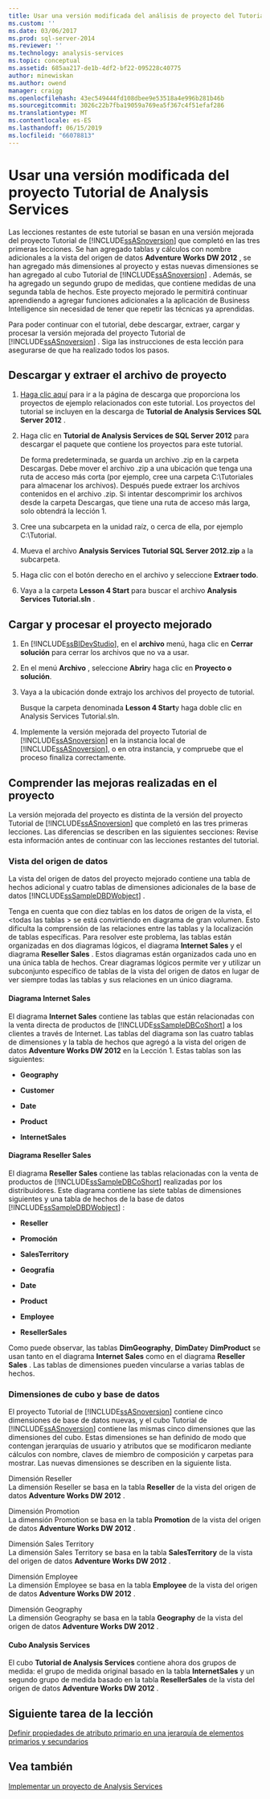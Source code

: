 ```yaml
---
title: Usar una versión modificada del análisis de proyecto del Tutorial de servicios | Microsoft Docs
ms.custom: ''
ms.date: 03/06/2017
ms.prod: sql-server-2014
ms.reviewer: ''
ms.technology: analysis-services
ms.topic: conceptual
ms.assetid: 685aa217-de1b-4df2-bf22-095228c40775
author: minewiskan
ms.author: owend
manager: craigg
ms.openlocfilehash: 43ec549444fd108dbee9e53518a4e996b281b46b
ms.sourcegitcommit: 3026c22b7fba19059a769ea5f367c4f51efaf286
ms.translationtype: MT
ms.contentlocale: es-ES
ms.lasthandoff: 06/15/2019
ms.locfileid: "66078813"
---
```

# <a name="using-a-modified-version-of-the-analysis-services-tutorial-project"></a>Usar una versión modificada del proyecto Tutorial de Analysis Services
  Las lecciones restantes de este tutorial se basan en una versión mejorada del proyecto Tutorial de [!INCLUDE[ssASnoversion](../includes/ssasnoversion-md.md)] que completó en las tres primeras lecciones. Se han agregado tablas y cálculos con nombre adicionales a la vista del origen de datos **Adventure Works DW 2012** , se han agregado más dimensiones al proyecto y estas nuevas dimensiones se han agregado al cubo Tutorial de [!INCLUDE[ssASnoversion](../includes/ssasnoversion-md.md)] . Además, se ha agregado un segundo grupo de medidas, que contiene medidas de una segunda tabla de hechos. Este proyecto mejorado le permitirá continuar aprendiendo a agregar funciones adicionales a la aplicación de Business Intelligence sin necesidad de tener que repetir las técnicas ya aprendidas.  
  
 Para poder continuar con el tutorial, debe descargar, extraer, cargar y procesar la versión mejorada del proyecto Tutorial de [!INCLUDE[ssASnoversion](../includes/ssasnoversion-md.md)] .  Siga las instrucciones de esta lección para asegurarse de que ha realizado todos los pasos.  
  
## <a name="downloading-and-extracting-the-project-file"></a>Descargar y extraer el archivo de proyecto  
  
1.  [Haga clic aquí](https://go.microsoft.com/fwlink/?LinkID=221866) para ir a la página de descarga que proporciona los proyectos de ejemplo relacionados con este tutorial. Los proyectos del tutorial se incluyen en la descarga de **Tutorial de Analysis Services SQL Server 2012** .  
  
2.  Haga clic en **Tutorial de Analysis Services de SQL Server 2012** para descargar el paquete que contiene los proyectos para este tutorial.  
  
     De forma predeterminada, se guarda un archivo .zip en la carpeta Descargas. Debe mover el archivo .zip a una ubicación que tenga una ruta de acceso más corta (por ejemplo, cree una carpeta C:\Tutoriales para almacenar los archivos).  Después puede extraer los archivos contenidos en el archivo .zip. Si intentar descomprimir los archivos desde la carpeta Descargas, que tiene una ruta de acceso más larga, solo obtendrá la lección 1.  
  
3.  Cree una subcarpeta en la unidad raíz, o cerca de ella, por ejemplo C:\Tutorial.  
  
4.  Mueva el archivo **Analysis Services Tutorial SQL Server 2012.zip** a la subcarpeta.  
  
5.  Haga clic con el botón derecho en el archivo y seleccione **Extraer todo**.  
  
6.  Vaya a la carpeta **Lesson 4 Start** para buscar el archivo **Analysis Services Tutorial.sln** .  
  
## <a name="loading-and-processing-the-enhanced-project"></a>Cargar y procesar el proyecto mejorado  
  
1.  En [!INCLUDE[ssBIDevStudio](../includes/ssbidevstudio-md.md)], en el **archivo** menú, haga clic en **Cerrar solución** para cerrar los archivos que no va a usar.  
  
2.  En el menú **Archivo** , seleccione **Abrir**y haga clic en **Proyecto o solución**.  
  
3.  Vaya a la ubicación donde extrajo los archivos del proyecto de tutorial.  
  
     Busque la carpeta denominada **Lesson 4 Start**y haga doble clic en Analysis Services Tutorial.sln.  
  
4.  Implemente la versión mejorada del proyecto Tutorial de [!INCLUDE[ssASnoversion](../includes/ssasnoversion-md.md)] en la instancia local de [!INCLUDE[ssASnoversion](../includes/ssasnoversion-md.md)], o en otra instancia, y compruebe que el proceso finaliza correctamente.  
  
## <a name="understanding-the-enhancements-to-the-project"></a>Comprender las mejoras realizadas en el proyecto  
 La versión mejorada del proyecto es distinta de la versión del proyecto Tutorial de [!INCLUDE[ssASnoversion](../includes/ssasnoversion-md.md)] que completó en las tres primeras lecciones. Las diferencias se describen en las siguientes secciones: Revise esta información antes de continuar con las lecciones restantes del tutorial.  
  
### <a name="data-source-view"></a>Vista del origen de datos  
 La vista del origen de datos del proyecto mejorado contiene una tabla de hechos adicional y cuatro tablas de dimensiones adicionales de la base de datos [!INCLUDE[ssSampleDBDWobject](../includes/sssampledbdwobject-md.md)] .  
  
 Tenga en cuenta que con diez tablas en los datos de origen de la vista, el \<todas las tablas > se está convirtiendo en diagrama de gran volumen. Esto dificulta la comprensión de las relaciones entre las tablas y la localización de tablas específicas. Para resolver este problema, las tablas están organizadas en dos diagramas lógicos, el diagrama **Internet Sales** y el diagrama **Reseller Sales** . Estos diagramas están organizados cada uno en una única tabla de hechos. Crear diagramas lógicos permite ver y utilizar un subconjunto específico de tablas de la vista del origen de datos en lugar de ver siempre todas las tablas y sus relaciones en un único diagrama.  
  
#### <a name="internet-sales-diagram"></a>Diagrama Internet Sales  
 El diagrama **Internet Sales** contiene las tablas que están relacionadas con la venta directa de productos de [!INCLUDE[ssSampleDBCoShort](../includes/sssampledbcoshort-md.md)] a los clientes a través de Internet. Las tablas del diagrama son las cuatro tablas de dimensiones y la tabla de hechos que agregó a la vista del origen de datos **Adventure Works DW 2012** en la Lección 1. Estas tablas son las siguientes:  
  
-   **Geography**  
  
-   **Customer**  
  
-   **Date**  
  
-   **Product**  
  
-   **InternetSales**  
  
#### <a name="reseller-sales-diagram"></a>Diagrama Reseller Sales  
 El diagrama **Reseller Sales** contiene las tablas relacionadas con la venta de productos de [!INCLUDE[ssSampleDBCoShort](../includes/sssampledbcoshort-md.md)] realizadas por los distribuidores. Este diagrama contiene las siete tablas de dimensiones siguientes y una tabla de hechos de la base de datos [!INCLUDE[ssSampleDBDWobject](../includes/sssampledbdwobject-md.md)] :  
  
-   **Reseller**  
  
-   **Promoción**  
  
-   **SalesTerritory**  
  
-   **Geografía**  
  
-   **Date**  
  
-   **Product**  
  
-   **Employee**  
  
-   **ResellerSales**  
  
 Como puede observar, las tablas **DimGeography**, **DimDate**y **DimProduct** se usan tanto en el diagrama **Internet Sales** como en el diagrama **Reseller Sales** . Las tablas de dimensiones pueden vincularse a varias tablas de hechos.  
  
### <a name="database-and-cube-dimensions"></a>Dimensiones de cubo y base de datos  
 El proyecto Tutorial de [!INCLUDE[ssASnoversion](../includes/ssasnoversion-md.md)] contiene cinco dimensiones de base de datos nuevas, y el cubo Tutorial de [!INCLUDE[ssASnoversion](../includes/ssasnoversion-md.md)] contiene las mismas cinco dimensiones que las dimensiones del cubo. Estas dimensiones se han definido de modo que contengan jerarquías de usuario y atributos que se modificaron mediante cálculos con nombre, claves de miembro de composición y carpetas para mostrar. Las nuevas dimensiones se describen en la siguiente lista.  
  
 Dimensión Reseller  
 La dimensión Reseller se basa en la tabla **Reseller** de la vista del origen de datos **Adventure Works DW 2012** .  
  
 Dimensión Promotion  
 La dimensión Promotion se basa en la tabla **Promotion** de la vista del origen de datos **Adventure Works DW 2012** .  
  
 Dimensión Sales Territory  
 La dimensión Sales Territory se basa en la tabla **SalesTerritory** de la vista del origen de datos **Adventure Works DW 2012** .  
  
 Dimensión Employee  
 La dimensión Employee se basa en la tabla **Employee** de la vista del origen de datos **Adventure Works DW 2012** .  
  
 Dimensión Geography  
 La dimensión Geography se basa en la tabla **Geography** de la vista del origen de datos **Adventure Works DW 2012** .  
  
#### <a name="analysis-services-cube"></a>Cubo Analysis Services  
 El cubo **Tutorial de Analysis Services** contiene ahora dos grupos de medida: el grupo de medida original basado en la tabla **InternetSales** y un segundo grupo de medida basado en la tabla **ResellerSales** de la vista del origen de datos **Adventure Works DW 2012** .  
  
## <a name="next-task-in-lesson"></a>Siguiente tarea de la lección  
 [Definir propiedades de atributo primario en una jerarquía de elementos primarios y secundarios](lesson-4-2-defining-parent-attribute-properties-in-a-parent-child-hierarchy.md) 
  
## <a name="see-also"></a>Vea también  
 [Implementar un proyecto de Analysis Services](../analysis-services/lesson-2-5-deploying-an-analysis-services-project.md)  
  
  
